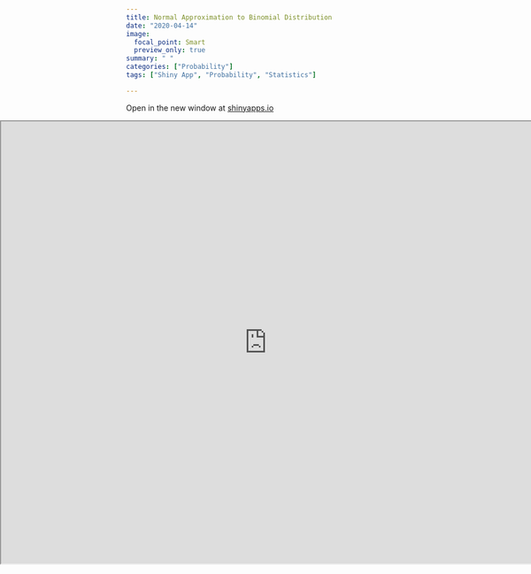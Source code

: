 ```yaml
---
title: Normal Approximation to Binomial Distribution
date: "2020-04-14"
image:
  focal_point: Smart
  preview_only: true
summary: " "
categories: ["Probability"]
tags: ["Shiny App", "Probability", "Statistics"]

---
```


<style>
iframe {
    left: 0;
    position: absolute;
    width: 100%;
}
</style>


Open in the new window at [shinyapps.io](https://ruslankl.shinyapps.io/norm-binom/)


<iframe src="https://ruslankl.shinyapps.io/norm-binom/" width=1000 height=800" frameborder="1"></iframe>

<br>
<br>
<br>
<br>
<br>
<br>
<br>
<br>
<br>
<br>
<br>
<br>
<br>
<br>
<br>
<br>
<br>
<br>
<br>
<br>
<br>
<br>
<br>